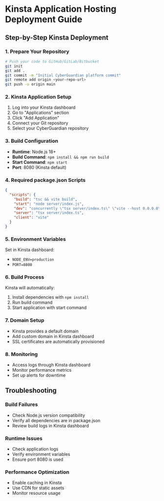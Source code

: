 # Kinsta Application Hosting Deployment Guide

## Step-by-Step Kinsta Deployment

### 1. Prepare Your Repository
```bash
# Push your code to GitHub/GitLab/Bitbucket
git init
git add .
git commit -m "Initial CyberGuardian platform commit"
git remote add origin <your-repo-url>
git push -u origin main
```

### 2. Kinsta Application Setup
1. Log into your Kinsta dashboard
2. Go to "Applications" section
3. Click "Add Application"
4. Connect your Git repository
5. Select your CyberGuardian repository

### 3. Build Configuration
- **Runtime**: Node.js 18+
- **Build Command**: `npm install && npm run build`
- **Start Command**: `npm start`
- **Port**: 8080 (Kinsta default)

### 4. Required package.json Scripts
```json
{
  "scripts": {
    "build": "tsc && vite build",
    "start": "node server/index.js",
    "dev": "concurrently \"tsx server/index.ts\" \"vite --host 0.0.0.0\"",
    "server": "tsx server/index.ts",
    "client": "vite"
  }
}
```

### 5. Environment Variables
Set in Kinsta dashboard:
- `NODE_ENV=production`
- `PORT=8080`

### 6. Build Process
Kinsta will automatically:
1. Install dependencies with `npm install`
2. Run build command
3. Start application with start command

### 7. Domain Setup
- Kinsta provides a default domain
- Add custom domain in Kinsta dashboard
- SSL certificates are automatically provisioned

### 8. Monitoring
- Access logs through Kinsta dashboard
- Monitor performance metrics
- Set up alerts for downtime

## Troubleshooting

### Build Failures
- Check Node.js version compatibility
- Verify all dependencies are in package.json
- Review build logs in Kinsta dashboard

### Runtime Issues
- Check application logs
- Verify environment variables
- Ensure port 8080 is used

### Performance Optimization
- Enable caching in Kinsta
- Use CDN for static assets
- Monitor resource usage